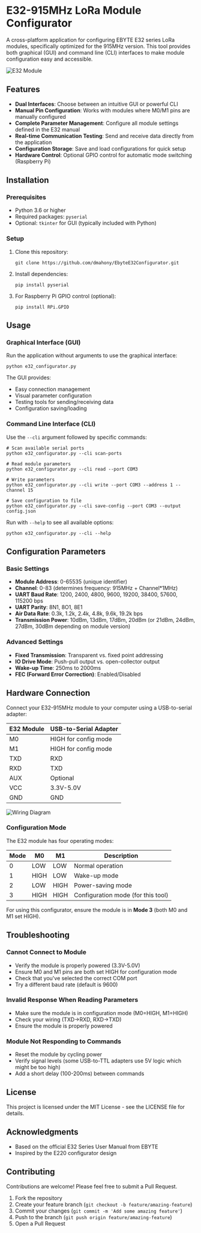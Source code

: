 # E32-915MHz LoRa Module Configurator

A cross-platform application for configuring EBYTE E32 series LoRa modules, specifically optimized for the 915MHz version. This tool provides both graphical (GUI) and command line (CLI) interfaces to make module configuration easy and accessible.

![E32 Module](https://github.com/dmahony/EbyteE32Configurator/raw/main/images/e32_module.jpg)

## Features

- **Dual Interfaces**: Choose between an intuitive GUI or powerful CLI
- **Manual Pin Configuration**: Works with modules where M0/M1 pins are manually configured
- **Complete Parameter Management**: Configure all module settings defined in the E32 manual
- **Real-time Communication Testing**: Send and receive data directly from the application
- **Configuration Storage**: Save and load configurations for quick setup
- **Hardware Control**: Optional GPIO control for automatic mode switching (Raspberry Pi)

## Installation

### Prerequisites

- Python 3.6 or higher
- Required packages: `pyserial`
- Optional: `tkinter` for GUI (typically included with Python)

### Setup

1. Clone this repository:
   ```
   git clone https://github.com/dmahony/EbyteE32Configurator.git
   ```

2. Install dependencies:
   ```
   pip install pyserial
   ```

3. For Raspberry Pi GPIO control (optional):
   ```
   pip install RPi.GPIO
   ```

## Usage

### Graphical Interface (GUI)

Run the application without arguments to use the graphical interface:

```
python e32_configurator.py
```

The GUI provides:
- Easy connection management
- Visual parameter configuration
- Testing tools for sending/receiving data
- Configuration saving/loading

### Command Line Interface (CLI)

Use the `--cli` argument followed by specific commands:

```
# Scan available serial ports
python e32_configurator.py --cli scan-ports

# Read module parameters
python e32_configurator.py --cli read --port COM3

# Write parameters
python e32_configurator.py --cli write --port COM3 --address 1 --channel 15

# Save configuration to file
python e32_configurator.py --cli save-config --port COM3 --output config.json
```

Run with `--help` to see all available options:

```
python e32_configurator.py --cli --help
```

## Configuration Parameters

### Basic Settings

- **Module Address**: 0-65535 (unique identifier)
- **Channel**: 0-83 (determines frequency: 915MHz + Channel*1MHz)
- **UART Baud Rate**: 1200, 2400, 4800, 9600, 19200, 38400, 57600, 115200 bps
- **UART Parity**: 8N1, 8O1, 8E1
- **Air Data Rate**: 0.3k, 1.2k, 2.4k, 4.8k, 9.6k, 19.2k bps
- **Transmission Power**: 10dBm, 13dBm, 17dBm, 20dBm (or 21dBm, 24dBm, 27dBm, 30dBm depending on module version)

### Advanced Settings

- **Fixed Transmission**: Transparent vs. fixed point addressing
- **IO Drive Mode**: Push-pull output vs. open-collector output
- **Wake-up Time**: 250ms to 2000ms
- **FEC (Forward Error Correction)**: Enabled/Disabled

## Hardware Connection

Connect your E32-915MHz module to your computer using a USB-to-serial adapter:

| E32 Module | USB-to-Serial Adapter |
|------------|------------------------|
| M0         | HIGH for config mode   |
| M1         | HIGH for config mode   |
| TXD        | RXD                    |
| RXD        | TXD                    |
| AUX        | Optional               |
| VCC        | 3.3V-5.0V              |
| GND        | GND                    |

![Wiring Diagram](https://github.com/dmahony/EbyteE32Configurator/raw/main/images/wiring_diagram.jpg)

### Configuration Mode

The E32 module has four operating modes:

| Mode | M0  | M1  | Description                        |
|------|-----|-----|------------------------------------|
| 0    | LOW | LOW | Normal operation                   |
| 1    | HIGH| LOW | Wake-up mode                       |
| 2    | LOW | HIGH| Power-saving mode                  |
| 3    | HIGH| HIGH| Configuration mode (for this tool) |

For using this configurator, ensure the module is in **Mode 3** (both M0 and M1 set HIGH).

## Troubleshooting

### Cannot Connect to Module

- Verify the module is properly powered (3.3V-5.0V)
- Ensure M0 and M1 pins are both set HIGH for configuration mode
- Check that you've selected the correct COM port
- Try a different baud rate (default is 9600)

### Invalid Response When Reading Parameters

- Make sure the module is in configuration mode (M0=HIGH, M1=HIGH)
- Check your wiring (TXD→RXD, RXD→TXD)
- Ensure the module is properly powered

### Module Not Responding to Commands

- Reset the module by cycling power
- Verify signal levels (some USB-to-TTL adapters use 5V logic which might be too high)
- Add a short delay (100-200ms) between commands

## License

This project is licensed under the MIT License - see the LICENSE file for details.

## Acknowledgments

- Based on the official E32 Series User Manual from EBYTE
- Inspired by the E220 configurator design

## Contributing

Contributions are welcome! Please feel free to submit a Pull Request.

1. Fork the repository
2. Create your feature branch (`git checkout -b feature/amazing-feature`)
3. Commit your changes (`git commit -m 'Add some amazing feature'`)
4. Push to the branch (`git push origin feature/amazing-feature`)
5. Open a Pull Request
